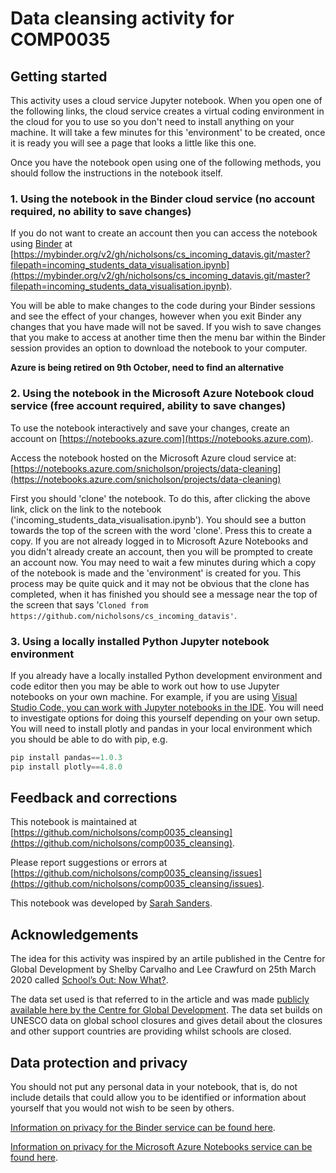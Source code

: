 # Data cleansing activity for COMP0035

## Getting started
This activity uses a cloud service Jupyter notebook. When you open one of the following links, the cloud service creates a virtual coding environment in the cloud for you to use so you don't need to install anything on your machine. It will take a few minutes for this 'environment' to be created, once it is ready you will see a page that looks a little like this one.

Once you have the notebook open using one of the following methods, you should follow the instructions in the notebook itself.

### 1. Using the notebook in the Binder cloud service (no account required, no ability to save changes)
If you do not want to create an account then you can access the notebook using [Binder](https://mybinder.org) at [https://mybinder.org/v2/gh/nicholsons/cs_incoming_datavis.git/master?filepath=incoming_students_data_visualisation.ipynb](https://mybinder.org/v2/gh/nicholsons/cs_incoming_datavis.git/master?filepath=incoming_students_data_visualisation.ipynb).  

You will be able to make changes to the code during your Binder sessions and see the effect of your changes, however when you exit Binder any changes that you have made will not be saved. If you wish to save changes that you make to access at another time then the menu bar within the Binder session provides an option to download the notebook to your computer.

**Azure is being retired on 9th October, need to find an alternative**
### 2. Using the notebook in the Microsoft Azure Notebook cloud service (free account required, ability to save changes)
To use the notebook interactively and save your changes, create an account on [https://notebooks.azure.com](https://notebooks.azure.com). 

Access the notebook hosted on the Microsoft Azure cloud service at:
[https://notebooks.azure.com/snicholson/projects/data-cleaning](https://notebooks.azure.com/snicholson/projects/data-cleaning)

First you should 'clone' the notebook. To do this, after clicking the above link, click on the link to the notebook ('incoming_students_data_visualisation.ipynb'). You should see a button towards the top of the screen with the word 'clone'. Press this to create a copy. If you are not already logged in to Microsoft Azure Notebooks and you didn't already create an account, then you will be prompted to create an account now. You may need to wait a few minutes during which a copy of the notebook is made and the 'environment' is created for you. This process may be quite quick and it may not be obvious that the clone has completed, when it has finished you should see a message near the top of the screen that says '```Cloned from https://github.com/nicholsons/cs_incoming_datavis'```.

### 3. Using a locally installed Python Jupyter notebook environment
If you already have a locally installed Python development environment and code editor then you may be able to work out how to use Jupyter notebooks on your own machine. For example, if you are using [Visual Studio Code, you can work with Jupyter notebooks in the IDE](https://code.visualstudio.com/docs/python/jupyter-support). 
You will need to investigate options for doing this yourself depending on your own setup. 
You will need to install plotly and pandas in your local environment which you should be able to do with pip, e.g. 
```python
pip install pandas==1.0.3
pip install plotly==4.8.0
```

## Feedback and corrections
This notebook is maintained at [https://github.com/nicholsons/comp0035_cleansing](https://github.com/nicholsons/comp0035_cleansing). 

Please report suggestions or errors at [https://github.com/nicholsons/comp0035_cleansing/issues](https://github.com/nicholsons/comp0035_cleansing/issues).

This notebook was developed by [Sarah Sanders](mailto:sarah.sanders@ucl.ac.uk).

## Acknowledgements
The idea for this activity was inspired by an artile published in the Centre for Global Development by Shelby Carvalho and Lee Crawfurd on 25th March 2020 called [School’s Out: Now What?](https://www.cgdev.org/blog/schools-out-now-what).

The data set used is that referred to in the article and was made [publicly available here by the Centre for Global Development]( https://docs.google.com/spreadsheets/d/1ndHgP53atJ5J-EtxgWcpSfYG8LdzHpUsnb6mWybErYg/edit?ts=5e6f893e#gid=0). The data set builds on UNESCO data on global school closures and gives detail about the closures and other support countries are providing whilst schools are closed.

## Data protection and privacy
You should not put any personal data in your notebook, that is, do not include details that could allow you to be identified or information about yourself that you would not wish to be seen by others.

[Information on privacy for the Binder service can be found here](https://mybinder.readthedocs.io/en/latest/faq.html).

[Information on privacy for the Microsoft Azure Notebooks service can be found here](https://privacy.microsoft.com/en-gb/privacystatement).

